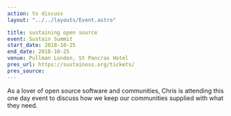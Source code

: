 ```yaml
---
action: to discuss
layout: "../../layouts/Event.astro"

title: sustaining open source
event: Sustain Summit
start_date: 2018-10-25
end_date: 2018-10-25
venue: Pullman London, St Pancras Hotel
pres_url: https://sustainoss.org/tickets/
pres_source:
---
```


As a lover of open source software and communities, Chris is attending this one day event to discuss how we keep our communities supplied with what they need.
